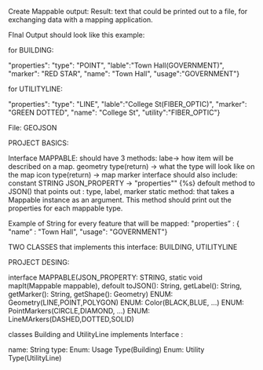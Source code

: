 Create Mappable output: 
Result: text that could be printed out to a file, for exchanging data with a mapping application.

FInal Output should look like this example: 

for BUILDING:

"properties": "type": "POINT", "lable":"Town Hall(GOVERNMENT)", "marker": "RED STAR", "name": "Town Hall", "usage":"GOVERNMENT"}

for UTILITYLINE: 

"properties": "type": "LINE", "lable":"College St(FIBER_OPTIC)", "marker": "GREEN DOTTED", "name": "College St", "utility":"FIBER_OPTIC"}


File: GEOJSON 

PROJECT BASICS: 

Interface MAPPABLE: 
should have 3 methods:
labe-> how item will be described on a map.
geometry type(return) -> what the type will look like on the map 
icon type(return) -> map marker
interface should also include: 
constant STRING JSON_PROPERTY -> "properties"" {%s}
defoult method to JSON() that points out : type, label, marker
static method: that takes a Mappable instance as an argument. 
This method should print out the properties for each mappable type.

Example of String for every feature that will be mapped: 
"properties” : { "name” : "Town Hall", "usage": "GOVERNMENT"}

TWO CLASSES that implements this interface: BUILDING, UTILITYLINE 


PROJECT DESING:

interface MAPPABLE(JSON_PROPERTY: STRING, static void mapIt(Mappable mappable), defoult toJSON(): String, getLabel(): String, getMarker(): String, getShape(): Geometry)
ENUM: Geometry(LINE,POINT,POLYGON)
ENUM: Color(BLACK,BLUE, ...)
ENUM: PointMarkers(CIRCLE,DIAMOND, ...) 
ENUM: LineMArkers(DASHED,DOTTED,SOLID)

classes Building and UtilityLine implements Interface :

name: String 
type:
Enum: Usage Type(Building) 
Enum: Utility Type(UtilityLine)
